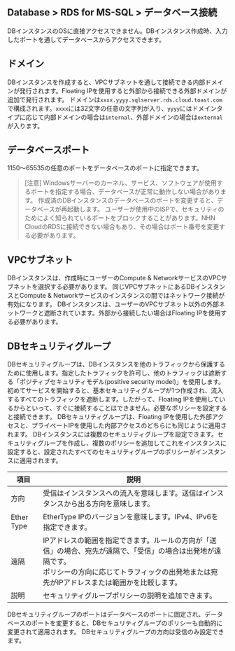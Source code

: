 ## Database > RDS for MS-SQL > データベース接続

DBインスタンスのOSに直接アクセスできません。DBインスタンス作成時、入力したポートを通してデータベースからアクセスできます。

## ドメイン

DBインスタンスを作成すると、VPCサブネットを通して接続できる内部ドメインが発行されます。Floating IPを使用すると外部から接続できる外部ドメインが追加で発行されます。
ドメインは`xxxx.yyyy.sqlserver.rds.cloud.toast.com`で構成されます。`xxxx`には32文字の任意の文字列が入り、`yyyy`にはドメインタイプに応じて内部ドメインの場合は`internal`、外部ドメインの場合は`external`が入ります。

## データベースポート

1150～65535の任意のポートをデータベースのポートに指定できます。

> [注意]
> Windowsサーバーのカーネル、サービス、ソフトウェアが使用するポートを指定する場合、データベースが正常に動作しない場合があります。
> 作成済のDBインスタンスのデータベースのポートを変更すると、データベースが再起動します。
> ユーザーが使用中のISPで、セキュリティのためによく知られているポートをブロックすることがあります。NHN CloudのRDSに接続できない場合もあり、その場合はポート番号を変更する必要があります。

## VPCサブネット

DBインスタンスは、作成時にユーザーのCompute & NetworkサービスのVPCサブネットを選択する必要があります。
同じVPCサブネットにあるDBインスタンスとCompute & Networkサービスのインスタンスの間ではネットワーク接続が有効になります。
DBインスタンスは、ユーザーのVPCサブネット以外の外部ネットワークと遮断されています。外部から接続したい場合はFloating IPを使用する必要があります。

## DBセキュリティグループ

DBセキュリティグループは、DBインスタンスを他のトラフィックから保護するために使用します。指定したトラフィックを許可し、他のトラフィックは遮断する「ポジティブセキュリティモデル(positive security model)」を使用します。 
初めてサービスを開始すると、基本セキュリティグループが1つ作成され、流入するすべてのトラフィックを遮断します。したがって、Floating IPを使用しているからといって、すぐに接続することはできません。必要なポリシーを設定すると接続できます。
DBセキュリティグループは、Floating IPを使用した外部アクセスと、プライベートIPを使用した内部アクセスのどちらにも同じように適用されます。
DBインスタンスには複数のセキュリティグループを設定できます。セキュリティグループを作成し、複数のポリシーを追加してこれをインスタンスに設定すると、設定されたすべてのセキュリティグループのポリシーがインスタンスに適用されます。

| 項目     | 説明                                                      |
| ----------- | ------------------------------------------------------------ |
| 方向     | 受信はインスタンスへの流入を意味します。送信はインスタンスから出る方向を意味します。 |
| Ether Type  | EtherType IPのバージョンを意味します。IPv4、IPv6を指定できます。 |
| 遠隔     | IPアドレスの範囲を指定できます。ルールの方向が「送信」の場合、宛先が遠隔で、「受信」の場合は出発地が遠隔です。<br>ポリシーの方向に応じてトラフィックの出発地または宛先がIPアドレスまたは範囲かを比較します。 |
| 説明     | セキュリティグループポリシーの説明を追加できます。         |

DBセキュリティグループのポートはデータベースのポートに固定され、データベースのポートを変更すると、DBセキュリティグループのポリシーも自動的に変更されて適用されます。
DBセキュリティグループの方向は受信のみ設定できます。
